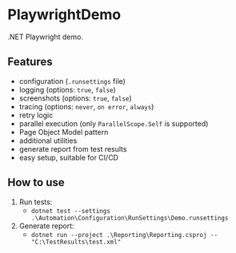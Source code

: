# PlaywrightDemo
.NET Playwright demo.

## Features
- configuration (`.runsettings` file)
- logging (options: `true`, `false`)
- screenshots (options: `true`, `false`)
- tracing (options: `never`, `on error`, `always`)
- retry logic
- parallel execution (only `ParallelScope.Self` is supported)
- Page Object Model pattern
- additional utilities
- generate report from test results
- easy setup, suitable for CI/CD

## How to use
1. Run tests:
	- `dotnet test --settings .\Automation\Configuration\RunSettings\Demo.runsettings`
2. Generate report:
	- `dotnet run --project .\Reporting\Reporting.csproj -- "C:\TestResults\test.xml"`
